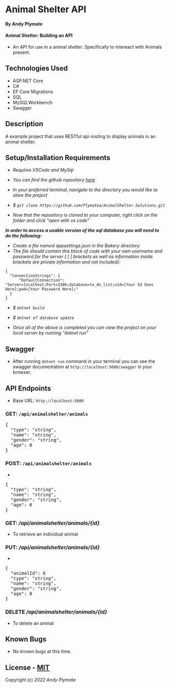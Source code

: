 # Animal Shelter API

#### By Andy Plymate

#### Animal Shelter: Building an API   
* An API for use in a animal shelter. Specifically to intereact with Animals present.

## Technologies Used
* ASP.NET Core
* C#
* EF Core Migrations
* SQL
* MySQLWorkbench
* Swagger

## Description

A example project that uses RESTful api routing to display animals in an animal shelter. 

## Setup/Installation Requirements
* _Requires VSCode and MySql_

* _You can find the github repository [here](https://github.com/Plymatea/AnimalShelter.Solutions.git)_
* _In your preferred terminal, navigate to the directory you would like to store the project_
* _$ `git clone https://github.com/Plymatea/AnimalShelter.Solutions.git`_
* _Now that the repository is cloned to your computer, right click on the folder and click "open with vs code"_

_**In order to access a usable version of the sql database you will need to do the following:**_

* _Create a file named appsettings.json in the Bakery directory_
* _The file should contain this block of code with your own username and password for the server ( [ ] brackets as well as information inside brackets are private information and not included):_
```
{
  "ConnectionStrings": {
      "DefaultConnection": "Server=localhost;Port=3306;database=to_do_list;uid=[Your Id Goes Here];pwd=[Your Password Here];"
  }
}
```
* _$ `dotnet build`_
* _$ `dotnet ef database update`_

 * _Once all of the above is completed you can view the project on your local server by running "dotnet run"_


## Swagger
* After running `dotnet run` command in your terminal you can see the swagger documentation at `http://localhost:5000/swagger` in your browser. 


## API Endpoints
* Base URL: `http://localhost:5000`

### **GET:** `/api/animalshelter/animals`
<pre>{
  "type": "string",
  "name": "string",
  "gender": "string",
  "age": 0
}</pre>
### **POST:** `/api/animalshelter/animals`
* 
<pre>{
  "type": "string",
  "name": "string",
  "gender": "string",
  "age": 0
}</pre>

### **GET:** ***/api/animalshelter/animals/{id}***
* To retrieve an individual animal

### **PUT:** ***/api/animalshelter/animals/{id}***
* 
<pre>{
  "animalId": 0
  "type": "string",
  "name": "string",
  "gender": "string",
  "age": 0
}</pre>

### **DELETE** ***/api/animalshelter/animals/{id}***
* To delete an animal

## Known Bugs

* No known bugs at this time.

## License - [MIT](https://opensource.org/licenses/MIT)


Copyright (c) _2022_ _Andy Plymate_